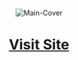<div align="center">
  <br />
 <img src="https://github.com/user-attachments/assets/f153a3a1-ee71-48b9-a444-fea4f9cba122" alt="Main-Cover" border="0">
  <br />


# <a href="https://arpit73881.github.io/Frontend-Practice-Projects/03-Youtube-Hashtag-Header/Index.html" target="_blank">Visit Site</a>

</div>

